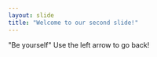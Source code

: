 ```yaml
---
layout: slide
title: "Welcome to our second slide!"
---
```

"Be yourself"
Use the left arrow to go back!

